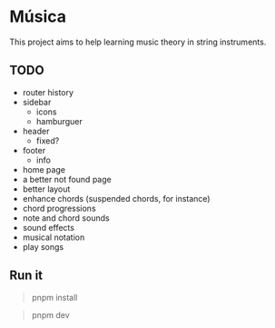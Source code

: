 # Música

This project aims to help learning music theory in string instruments.

## TODO

-   router history
-   sidebar
    -   icons
    -   hamburguer
-   header
    -   fixed?
-   footer
    -   info
-   home page
-   a better not found page
-   better layout
-   enhance chords (suspended chords, for instance)
-   chord progressions
-   note and chord sounds
-   sound effects
-   musical notation
-   play songs

## Run it

> pnpm install

> pnpm dev

